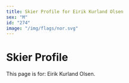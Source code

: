 ```yaml
---
title: Skier Profile for Eirik Kurland Olsen
sex: "M"
id: "274"
image: "/img/flags/nor.svg" 
---
```


# Skier Profile

This page is for: Eirik Kurland Olsen.
    